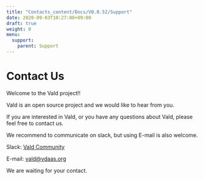 ```yaml
---
title: "Contacts_content/Docs/V0.0.52/Support"
date: 2020-09-03T10:27:08+09:00
draft: true
weight: 0
menu:
  support:
    parent: Support
---
```


# Contact Us

Welcome to the Vald project!!

Vald is an open source project and we would like to hear from you.

If you are interested in Vald, or you have any questions about Vald, please feel free to contact us.

We recommend to communicate on slack, but using E-mail is also welcome.
 
Slack: [Vald Community](https://join.slack.com/t/vald-community/shared_invite/zt-db2ky9o4-R_9p2sVp8xRwztVa8gfnPA) 

E-mail: [vald@vdaas.org](mailto:vald@vdaas.org)

We are waiting for your contact.